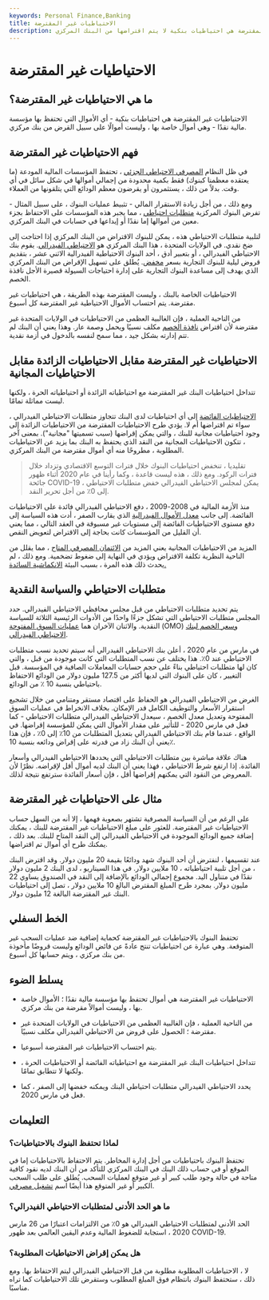 ```yaml
---
keywords: Personal Finance,Banking
title: الاحتياطيات غير المقترضة
description: الاحتياطيات غير المقترضة هي احتياطيات بنكية لا يتم اقتراضها من البنك المركزي.
---
```


# الاحتياطيات غير المقترضة
## ما هي الاحتياطيات غير المقترضة؟

الاحتياطيات غير المقترضة هي احتياطيات بنكية - أي الأموال التي تحتفظ بها مؤسسة مالية نقدًا - وهي أموال خاصة بها ، وليست أموالًا على سبيل القرض من بنك مركزي.

## فهم الاحتياطيات غير المقترضة

في ظل النظام [المصرفي الاحتياطي الجزئي](/fractionalreservebanking) ، تحتفظ المؤسسات المالية المودعة (ما يعتقده معظمنا كبنوك) فقط بكمية محدودة من إجمالي أموالها في شكل سائل في أي وقت. بدلاً من ذلك ، يستثمرون أو يقرضون معظم الودائع التي يتلقونها من العملاء.

ومع ذلك ، من أجل زيادة الاستقرار المالي - تثبيط عمليات البنوك ، على سبيل المثال - تفرض البنوك المركزية [متطلبات احتياطي](/requiredreserves) ، مما يجبر هذه المؤسسات على الاحتفاظ بجزء معين من أموالها إما نقدًا أو إيداعها في حسابات في البنك المركزي.

لتلبية متطلبات الاحتياطي هذه ، يمكن للبنوك الاقتراض من البنك المركزي إذا احتاجت إلى ضخ نقدي. في الولايات المتحدة ، هذا البنك المركزي هو [الاحتياطي الفيدرالي](/federalreservebank). يقوم بنك الاحتياطي الفيدرالي ، أو بتعبير أدق ، أحد البنوك الاحتياطية الفيدرالية الاثني عشر ، بتقديم قروض ليلية للبنوك التجارية بسعر [مخفض](/discountrate). يُطلق على تسهيل الإقراض من البنك المركزي الذي يهدف إلى مساعدة البنوك التجارية على إدارة احتياجات السيولة قصيرة الأجل نافذة الخصم.

الاحتياطيات الخاصة بالبنك ، وليست المقترضة بهذه الطريقة ، هي احتياطيات غير مقترضة. يتم احتساب الأموال الاحتياطية غير المقترضة كل أسبوع.

من الناحية العملية ، فإن الغالبية العظمى من الاحتياطيات في الولايات المتحدة غير مقترضة لأن اقتراض [نافذة الخصم](/discountwindow) مكلف نسبيًا ويحمل وصمة عار. وهذا يعني أن البنك لم تتم إدارته بشكل جيد ، مما سمح لنفسه بالدخول في أزمة نقدية.

## الاحتياطيات غير المقترضة مقابل الاحتياطيات الزائدة مقابل الاحتياطيات المجانية

تتداخل احتياطيات البنك غير المقترضة مع احتياطياته الزائدة أو احتياطياته الحرة ، ولكنها ليست مماثلة تمامًا.

[الاحتياطيات الفائضة](/excess_reserves) إلى أي احتياطيات لدى البنك تتجاوز متطلبات الاحتياطي الفيدرالي ، سواء تم اقتراضها أم لا. يؤدي طرح الاحتياطيات المقترضة من الاحتياطيات الزائدة إلى وجود احتياطيات مجانية للبنك ، والتي يمكن إقراضها (سبب تسميتها "مجانية"). بمعنى آخر ، تتكون الاحتياطيات المجانية من النقد الذي يحتفظ به البنك بما يزيد عن الاحتياطيات المطلوبة ، مطروحًا منه أي أموال مقترضة من البنك المركزي.

> تقليديا ، تنخفض احتياطيات البنوك خلال فترات التوسع الاقتصادي وتزداد خلال فترات الركود. ومع ذلك ، هذه ليست قاعدة ، وكما رأينا في عام 2020 أثناء ظهور جائحة COVID-19 ، يمكن لمجلس الاحتياطي الفيدرالي خفض متطلبات الاحتياطي إلى 0٪ من أجل تحرير النقد.

>

منذ الأزمة المالية في 2008-2009 ، دفع الاحتياطي الفيدرالي فائدة على الاحتياطيات الفائضة. إلى جانب [معدل الأموال الفيدرالية](/federalfundsrate) الذي يقارب الصفر ، أدت هذه السياسة إلى دفع مستوى الاحتياطيات الفائضة إلى مستويات غير مسبوقة في العقد التالي ، مما يعني أن القليل من المؤسسات كانت بحاجة إلى الاقتراض لتعويض النقص.

المزيد من الاحتياطيات المجانية يعني المزيد من [الائتمان المصرفي المتاح](/bank-credit) ، مما يقلل من الناحية النظرية تكلفة الاقتراض ويؤدي في النهاية إلى ضغوط تضخمية. ومع ذلك ، لم يحدث ذلك هذه المرة ، بسبب البيئة [الانكماشية السائدة.](/deflation)

## متطلبات الاحتياطي والسياسة النقدية

يتم تحديد متطلبات الاحتياطي من قبل مجلس محافظي الاحتياطي الفيدرالي. حدد المجلس متطلبات الاحتياطي التي تشكل جزءًا واحدًا من الأدوات الرئيسية الثلاثة للسياسة النقدية. والاثنان الآخران هما [عمليات السوق المفتوحة](/openmarketoperations) (OMO) [وسعر الخصم لبنك الاحتياطي الفيدرالي](/discountrate).

في مارس من عام 2020 ، أعلن بنك الاحتياطي الفيدرالي أنه سيتم تحديد نسب متطلبات الاحتياطي عند 0٪. هذا يختلف عن نسب المتطلبات التي كانت موجودة من قبل ، والتي كان لها متطلبات احتياطي بناءً على حجم حسابات المعاملات الصافية في المؤسسة. قبل التغيير ، كان على البنوك التي لديها أكثر من 127.5 مليون دولار من الودائع الاحتفاظ باحتياطي بنسبة 10 ٪ من الودائع.

الغرض من الاحتياطي الفيدرالي هو الحفاظ على اقتصاد مستقر ومتنامي من خلال تشجيع استقرار الأسعار والتوظيف الكامل قدر الإمكان. بخلاف الانخراط في عمليات السوق المفتوحة وتعديل معدل الخصم ، سيعدل الاحتياطي الفيدرالي متطلبات الاحتياطي - كما فعل في مارس 2020 - للتأثير على مقدار الأموال التي يمكن للمؤسسة إقراضها. في الواقع ، عندما قام بنك الاحتياطي الفيدرالي بتعديل المتطلبات من 10٪ إلى 0٪ ، فإن هذا يعني أن البنك زاد من قدرته على إقراض ودائعه بنسبة 10٪.

هناك علاقة مباشرة بين متطلبات الاحتياطي التي يحددها الاحتياطي الفيدرالي وأسعار الفائدة. إذا ارتفع شرط الاحتياطي ، فهذا يعني أن البنك لديه أموال أقل لإقراضه. نظرًا لأن المعروض من النقود التي يمكنهم إقراضها أقل ، فإن أسعار الفائدة سترتفع نتيجة لذلك.

## مثال على الاحتياطيات غير المقترضة

على الرغم من أن السياسة المصرفية تشتهر بصعوبة فهمها ، إلا أنه من السهل حساب الاحتياطيات غير المقترضة. للعثور على مبلغ الاحتياطيات غير المقترضة للبنك ، يمكنك إضافة جميع الودائع الموجودة في الاحتياطي الفيدرالي إلى النقد المتاح للبنك. بعد ذلك ، يمكنك طرح أي أموال تم اقتراضها.

عند تقسيمها ، لنفترض أن أحد البنوك شهد ودائعًا بقيمة 20 مليون دولار. وقد اقترض البنك ، من أجل تلبية احتياطياته ، 10 ملايين دولار. في هذا السيناريو ، لدى البنك 2 مليون دولار نقدًا في متناول اليد. مجموع إجمالي الودائع بالإضافة إلى النقد في الصندوق يساوي 22 مليون دولار. بمجرد طرح المبلغ المقترض البالغ 10 ملايين دولار ، تصل إلى احتياطيات البنك غير المقترضة البالغة 12 مليون دولار.

## الخط السفلي

تحتفظ البنوك بالاحتياطيات غير المقترضة كحماية إضافية ضد عمليات السحب غير المتوقعة. وهي عبارة عن احتياطيات تنتج عادةً عن فائض الودائع وليست قروضًا مأخوذة من بنك مركزي ، ويتم حسابها كل أسبوع.

## يسلط الضوء

- الاحتياطيات غير المقترضة هي أموال تحتفظ بها مؤسسة مالية نقدًا ؛ الأموال خاصة بها ، وليست أموالاً مقرضة من بنك مركزي.

- من الناحية العملية ، فإن الغالبية العظمى من الاحتياطيات في الولايات المتحدة غير مقترضة ؛ الحصول على قروض من الاحتياطي الفيدرالي مكلف نسبيًا.

- يتم احتساب الاحتياطيات غير المقترضة أسبوعيا.

- تتداخل احتياطيات البنك غير المقترضة مع احتياطياته الفائضة أو الاحتياطيات الحرة ، ولكنها لا تتطابق تمامًا.

- يحدد الاحتياطي الفيدرالي متطلبات احتياطي البنك ويمكنه خفضها إلى الصفر ، كما فعل في مارس 2020.

## التعليمات

### لماذا تحتفظ البنوك بالاحتياطيات؟

تحتفظ البنوك باحتياطيات من أجل إدارة المخاطر. يتم الاحتفاظ بالاحتياطيات إما في الموقع أو في حساب ذلك البنك في البنك المركزي للتأكد من أن البنك لديه نقود كافية متاحة في حالة وجود طلب كبير أو غير متوقع لعمليات السحب. يُطلق على طلب السحب الكبير أو غير المتوقع هذا أيضًا اسم [تشغيل مصرفي](/bankrun).

### ما هو الحد الأدنى لمتطلبات الاحتياطي الفيدرالي؟

الحد الأدنى لمتطلبات الاحتياطي الفيدرالي هو 0٪ من الالتزامات اعتبارًا من 26 مارس 2020 ، استجابة للضغوط المالية وعدم اليقين العالمي بعد ظهور COVID-19.

### هل يمكن إقراض الاحتياطيات المطلوبة؟

لا ، الاحتياطيات المطلوبة مطلوبة من قبل الاحتياطي الفيدرالي ليتم الاحتفاظ بها. ومع ذلك ، ستحتفظ البنوك بانتظام فوق المبلغ المطلوب وستقرض تلك الاحتياطيات كما تراه مناسبًا.

